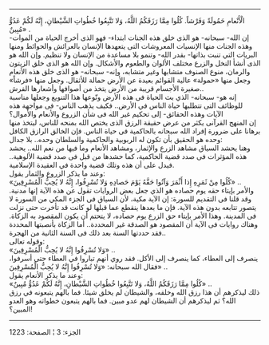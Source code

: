 ------------------------------------------------------------------------

الْأَنْعامِ حَمُولَةً وَفَرْشاً. كُلُوا مِمَّا رَزَقَكُمُ اللَّهُ، وَلا تَتَّبِعُوا خُطُواتِ الشَّيْطانِ، إِنَّهُ
لَكُمْ عَدُوٌّ مُبِينٌ» .  
إن الله- سبحانه- هو الذى خلق هذه الجنات ابتداء- فهو الذى أخرج الحياة من
الموات- وهذه الجنات منها الإنسيات المعروشات التى يتعهدها الإنسان
بالعرائش والحوائط ومنها البريات التي تنبت بذاتها- بقدر الله- وتنمو بلا
مساعدة من الإنسان ولا تنظيم. وإن الله هو الذى أنشأ النخل والزرع مختلف
الألوان والطعوم والأشكال. وإن الله هو الذى خلق الزيتون والرمان، منوع
الصنوف متشابها وغير متشابه، وإنه- سبحانه- هو الذى خلق هذه الأنعام وجعل
منها «حمولة» عالية القوائم بعيدة عن الأرض حمالة للأثقال. وجعل منها
«فرشاً» صغيرة الأجسام قريبة من الأرض يتخذ من أصوافها وأشعارها الفرش..  
إنه هو- سبحانه- الذي بث الحياة فى هذه الأرض ونّوعها هذا التنويع وجعلها
مناسبة للوظائف التى تتطلبها حياة الناس في الأرض.. فكيف يذهب الناس- فى
مواجهة هذه الآيات وهذه الحقائق- إلى تحكيم غير الله فى شأن الزروع
والأنعام والأموال؟  
إن المنهج القرآنى يكثر من عرض حقيقة الرزق الذى يختص الله بمنحه للناس،
ليتخذ منها برهانا على ضرورة إفراد الله سبحانه بالحاكمية فى حياة الناس.
فإن الخالق الرازق الكافل وحده هو الحقيق بأن تكون له الربوبية والحاكمية
والسلطان وحده.. بلا جدال:  
وهنا يحشد السياق مشاهد الزرع والإثمار، ومشاهد الأنعام وما فيها من نعم
الله.. يحشد هذه المؤثرات فى صدد قضية الحاكمية، كما حشدها من قبل فى صدد
قضية الألوهية.. فيدل على أن هذه وتلك قضية واحدة في العقيدة الإسلامية.  
وعند ما يذكر الزروع والثمار يقول:  
«كُلُوا مِنْ ثَمَرِهِ إِذا أَثْمَرَ وَآتُوا حَقَّهُ يَوْمَ حَصادِهِ وَلا تُسْرِفُوا، إِنَّهُ لا يُحِبُّ
الْمُسْرِفِينَ» ..  
والأمر بإيتاء حقه يوم حصاده هو الذي جعل بعض الروايات تقول عن هذه الآية
إنها مدنية. وقد قلنا فى التقديم للسورة: إن الآية مكية، لأن السياق فى
الجزء المكي من السورة لا يتصور تتابعه بدون هذه الآية. فإن ما بعدها ينقطع
عما قبلها لو كانت قد تأخرت حتى نزلت فى المدينة. وهذا الأمر بإيتاء حق
الزرع يوم حصاده، لا يتحتم أن يكون المقصود به الزكاة. وهناك روايات فى
الآية أن المقصود هو الصدقة غير المحددة.. أما الزكاة بأنصبتها المحددة فقد
حددتها السنة بعد ذلك فى السنة الثانية من الهجرة..  
وقوله تعالى:  
«وَلا تُسْرِفُوا إِنَّهُ لا يُحِبُّ الْمُسْرِفِينَ» ..  
ينصرف إلى العطاء، كما ينصرف إلى الأكل. فقد روي أنهم تباروا في العطاء حتى
أسرفوا، فقال الله سبحانه: «وَلا تُسْرِفُوا إِنَّهُ لا يُحِبُّ الْمُسْرِفِينَ» ..  
وعند ما يذكر الأنعام يقول:  
«كُلُوا مِمَّا رَزَقَكُمُ اللَّهُ، وَلا تَتَّبِعُوا خُطُواتِ الشَّيْطانِ، إِنَّهُ لَكُمْ عَدُوٌّ مُبِينٌ» ..  
ذلك ليذكرهم أن هذا رزق الله وخلقه، والشيطان لم يخلق شيئا. فما بالهم
يتبعونه في رزق الله؟ ثم ليذكرهم أن الشيطان لهم عدو مبين. فما بالهم
يتبعون خطواته وهو العدو المبين؟!

------------------------------------------------------------------------

الجزء: 3 ¦ الصفحة: 1223
